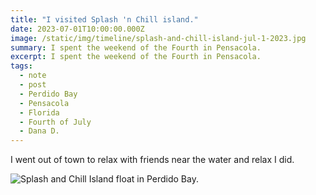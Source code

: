 ```yaml
---
title: "I visited Splash 'n Chill island."
date: 2023-07-01T10:00:00.000Z
image: /static/img/timeline/splash-and-chill-island-jul-1-2023.jpg
summary: I spent the weekend of the Fourth in Pensacola.
excerpt: I spent the weekend of the Fourth in Pensacola.
tags:
  - note
  - post
  - Perdido Bay
  - Pensacola
  - Florida
  - Fourth of July
  - Dana D.
---
```


I went out of town to relax with friends near the water and relax I did.

![Splash and Chill Island float in Perdido Bay.](/static/img/timeline/splash-and-chill-island-jul-1-2023.jpg)
